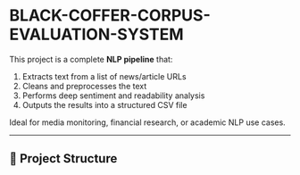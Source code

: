 # BLACK-COFFER-CORPUS-EVALUATION-SYSTEM


This project is a complete **NLP pipeline** that:

1. Extracts text from a list of news/article URLs
2. Cleans and preprocesses the text
3. Performs deep sentiment and readability analysis
4. Outputs the results into a structured CSV file

Ideal for media monitoring, financial research, or academic NLP use cases.

---

## 📂 Project Structure

